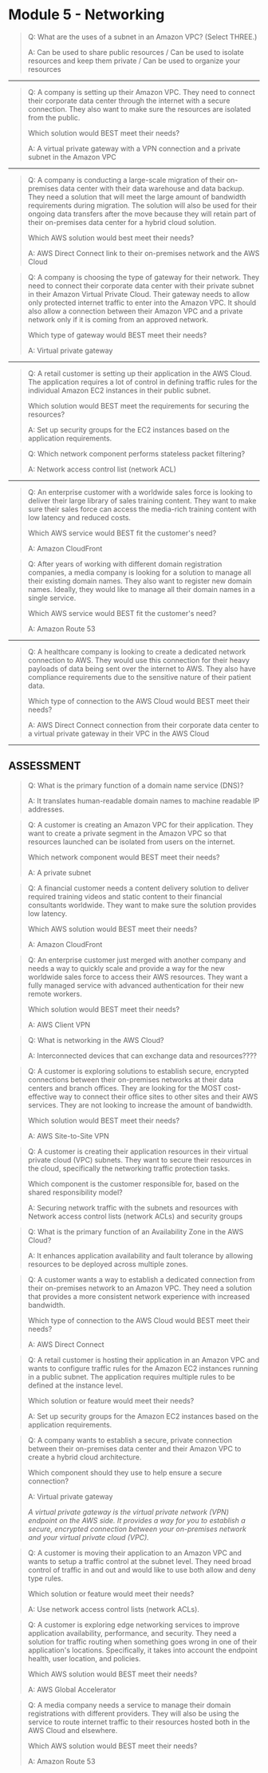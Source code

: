 # Module 5 - Networking

> Q: What are the uses of a subnet in an Amazon VPC? (Select THREE.)
>
> A: Can be used to share public resources / Can be used to isolate resources and keep them private / Can be used to organize your resources

---

> Q: A company is setting up their Amazon VPC. They need to connect their corporate data center through the internet with a secure connection. They also want to make sure the resources are isolated from the public. 
> 
> Which solution would BEST meet their needs?
>
> A:  A virtual private gateway with a VPN connection and a private subnet in the Amazon VPC

---

> Q: A company is conducting a large-scale migration of their on-premises data center with their data warehouse and data backup. They need a solution that will meet the large amount of bandwidth requirements during migration. The solution will also be used for their ongoing data transfers after the move because they will retain part of their on-premises data center for a hybrid cloud solution. 
> 
> Which AWS solution would best meet their needs?
>
> A: AWS Direct Connect link to their on-premises network and the AWS Cloud

> Q: A company is choosing the type of gateway for their network. They need to connect their corporate data center with their private subnet in their Amazon Virtual Private Cloud. Their gateway needs to allow only protected internet traffic to enter into the Amazon VPC. It should also allow a connection between their Amazon VPC and a private network only if it is coming from an approved network. 
> 
> Which type of gateway would BEST meet their needs?
>
> A: Virtual private gateway

---

> Q: A retail customer is setting up their application in the AWS Cloud. The application requires a lot of control in defining traffic rules for the individual Amazon EC2 instances in their public subnet. 
> 
> Which solution would BEST meet the requirements for securing the resources?
>
> A: Set up security groups for the EC2 instances based on the application requirements.

> Q: Which network component performs stateless packet filtering?
>
> A: Network access control list (network ACL)

---

> Q: An enterprise customer with a worldwide sales force is looking to deliver their large library of sales training content. They want to make sure their sales force can access the media-rich training content with low latency and reduced costs. 
> 
> Which AWS service would BEST fit the customer's need?
>
> A:  Amazon CloudFront

> Q: After years of working with different domain registration companies, a media company is looking for a solution to manage all their existing domain names. They also want to register new domain names. Ideally, they would like to manage all their domain names in a single service. 
> 
> Which AWS service would BEST fit the customer's need?
>
> A: Amazon Route 53

---

> Q: A healthcare company is looking to create a dedicated network connection to AWS. They would use this connection for their heavy payloads of data being sent over the internet to AWS. They also have compliance requirements due to the sensitive nature of their patient data. 
> 
> Which type of connection to the AWS Cloud would BEST meet their needs?
>
> A: AWS Direct Connect connection from their corporate data center to a virtual private gateway in their VPC in the AWS Cloud

---

## ASSESSMENT


> Q: What is the primary function of a domain name service (DNS)?
>
> A: It translates human-readable domain names to machine readable IP addresses.

> Q: A customer is creating an Amazon VPC for their application. They want to create a private segment in the Amazon VPC so that resources launched can be isolated from users on the internet. 
> 
> Which network component would BEST meet their needs?
>
> A: A private subnet

> Q: A financial customer needs a content delivery solution to deliver required training videos and static content to their financial consultants worldwide. They want to make sure the solution provides low latency. 
> 
> Which AWS solution would BEST meet their needs?
>
> A: Amazon CloudFront

> Q: An enterprise customer just merged with another company and needs a way to quickly scale and provide a way for the new worldwide sales force to access their AWS resources. They want a fully managed service with advanced authentication for their new remote workers. 
> 
> Which solution would BEST meet their needs?
>
> A: AWS Client VPN

> Q: What is networking in the AWS Cloud?
>
> A: Interconnected devices that can exchange data and resources????

> Q: A customer is exploring solutions to establish secure, encrypted connections between their on-premises networks at their data centers and branch offices. They are looking for the MOST cost-effective way to connect their office sites to other sites and their AWS services. They are not looking to increase the amount of bandwidth. 
> 
> Which solution would BEST meet their needs?
>
> A: AWS Site-to-Site VPN

> Q: A customer is creating their application resources in their virtual private cloud (VPC) subnets. They want to secure their resources in the cloud, specifically the networking traffic protection tasks. 
> 
> Which component is the customer responsible for, based on the shared responsibility model?
>
> A: Securing network traffic with the subnets and resources with Network access control lists (network ACLs) and security groups

> Q: What is the primary function of an Availability Zone in the AWS Cloud?
>
> A: It enhances application availability and fault tolerance by allowing resources to be deployed across multiple zones.

> Q: A customer wants a way to establish a dedicated connection from their on-premises network to an Amazon VPC. They need a solution that provides a more consistent network experience with increased bandwidth. 
> 
> Which type of connection to the AWS Cloud would BEST meet their needs?
>
> A: AWS Direct Connect

> Q: A retail customer is hosting their application in an Amazon VPC and wants to configure traffic rules for the Amazon EC2 instances running in a public subnet. The application requires multiple rules to be defined at the instance level. 
> 
> Which solution or feature would meet their needs?
>
> A: Set up security groups for the Amazon EC2 instances based on the application requirements.

> Q: A company wants to establish a secure, private connection between their on-premises data center and their Amazon VPC to create a hybrid cloud architecture. 
> 
> Which component should they use to help ensure a secure connection?
>
> A: Virtual private gateway
> 
> _A virtual private gateway is the virtual private network (VPN) endpoint on the AWS side. It provides a way for you to establish a secure, encrypted connection between your on-premises network and your virtual private cloud (VPC)._

> Q: A customer is moving their application to an Amazon VPC and wants to setup a traffic control at the subnet level. They need broad control of traffic in and out and would like to use both allow and deny type rules. 
> 
> Which solution or feature would meet their needs?
>
> A: Use network access control lists (network ACLs).

> Q: A customer is exploring edge networking services to improve application availability, performance, and security. They need a solution for traffic routing when something goes wrong in one of their application's locations. Specifically, it takes into account the endpoint health, user location, and policies. 
> 
> Which AWS solution would BEST meet their needs?
>
> A: AWS Global Accelerator

> Q: A media company needs a service to manage their domain registrations with different providers. They will also be using the service to route internet traffic to their resources hosted both in the AWS Cloud and elsewhere. 
> 
> Which AWS solution would BEST meet their needs?
>
> A: Amazon Route 53 




